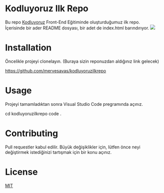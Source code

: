 # Kodluyoruz Ilk Repo
Bu repo [Kodluyoruz](https://app.patika.dev/courses/git/odev1) Front-End Eğitiminde oluşturduğumuz ilk repo. İçerisinde bir ader README dosyası, bir adet de index.html barındırıyor.
![](https://i01.sozcucdn.com/wp-content/uploads/2021/04/23/iecrop/dunya-shutterstock_16_9_1619185460.jpg)

# Installation
Öncelikle projeyi clonelayın. (Buraya sizin reponuzdan aldığınız link gelecek)

https://github.com/mervesavas/kodluyoruzilkrepo

# Usage
Projeyi tamamladıktan sonra Visual Studio Code pregramında açınız.

cd kodluyoruzilkrepo
code .

# Contributing
Pull requestler kabul edilir. Büyük değişiklikler için, lütfen önce neyi değiştirmek istediğinizi tartışmak için bir konu açınız.

# License
[MIT](https://choosealicense.com/licenses/mit/)